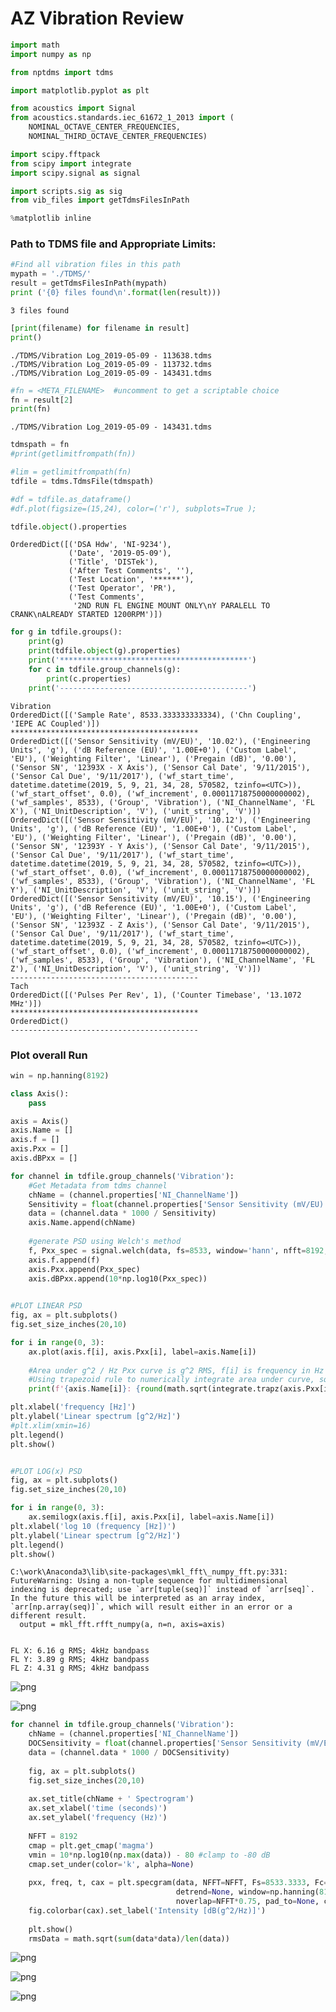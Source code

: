 
# AZ Vibration Review 


```python
import math
import numpy as np

from nptdms import tdms

import matplotlib.pyplot as plt

from acoustics import Signal
from acoustics.standards.iec_61672_1_2013 import (
    NOMINAL_OCTAVE_CENTER_FREQUENCIES,
    NOMINAL_THIRD_OCTAVE_CENTER_FREQUENCIES)

import scipy.fftpack
from scipy import integrate
import scipy.signal as signal

import scripts.sig as sig
from vib_files import getTdmsFilesInPath

%matplotlib inline
```

### Path to TDMS file and Appropriate Limits:


```python
#Find all vibration files in this path
mypath = './TDMS/'
result = getTdmsFilesInPath(mypath)
print ('{0} files found\n'.format(len(result)))
```

    3 files found
    
    


```python
[print(filename) for filename in result]
print()
```

    ./TDMS/Vibration Log_2019-05-09 - 113638.tdms
    ./TDMS/Vibration Log_2019-05-09 - 113732.tdms
    ./TDMS/Vibration Log_2019-05-09 - 143431.tdms
    
    


```python
#fn = <META_FILENAME>  #uncomment to get a scriptable choice
fn = result[2]
print(fn)
```

    ./TDMS/Vibration Log_2019-05-09 - 143431.tdms
    


```python
tdmspath = fn
#print(getlimitfrompath(fn))

#lim = getlimitfrompath(fn)
tdfile = tdms.TdmsFile(tdmspath)

#df = tdfile.as_dataframe()
#df.plot(figsize=(15,24), color=('r'), subplots=True );
```


```python
tdfile.object().properties
```




    OrderedDict([('DSA Hdw', 'NI-9234'),
                 ('Date', '2019-05-09'),
                 ('Title', 'DISTek'),
                 ('After Test Comments', ''),
                 ('Test Location', '******'),
                 ('Test Operator', 'PR'),
                 ('Test Comments',
                  '2ND RUN FL ENGINE MOUNT ONLY\nY PARALELL TO CRANK\nALREADY STARTED 1200RPM')])




```python
for g in tdfile.groups():
    print(g)
    print(tdfile.object(g).properties)
    print('******************************************')
    for c in tdfile.group_channels(g):
        print(c.properties)
    print('------------------------------------------')
```

    Vibration
    OrderedDict([('Sample Rate', 8533.333333333334), ('Chn Coupling', 'IEPE AC Coupled')])
    ******************************************
    OrderedDict([('Sensor Sensitivity (mV/EU)', '10.02'), ('Engineering Units', 'g'), ('dB Reference (EU)', '1.00E+0'), ('Custom Label', 'EU'), ('Weighting Filter', 'Linear'), ('Pregain (dB)', '0.00'), ('Sensor SN', '12393X - X Axis'), ('Sensor Cal Date', '9/11/2015'), ('Sensor Cal Due', '9/11/2017'), ('wf_start_time', datetime.datetime(2019, 5, 9, 21, 34, 28, 570582, tzinfo=<UTC>)), ('wf_start_offset', 0.0), ('wf_increment', 0.00011718750000000002), ('wf_samples', 8533), ('Group', 'Vibration'), ('NI_ChannelName', 'FL X'), ('NI_UnitDescription', 'V'), ('unit_string', 'V')])
    OrderedDict([('Sensor Sensitivity (mV/EU)', '10.12'), ('Engineering Units', 'g'), ('dB Reference (EU)', '1.00E+0'), ('Custom Label', 'EU'), ('Weighting Filter', 'Linear'), ('Pregain (dB)', '0.00'), ('Sensor SN', '12393Y - Y Axis'), ('Sensor Cal Date', '9/11/2015'), ('Sensor Cal Due', '9/11/2017'), ('wf_start_time', datetime.datetime(2019, 5, 9, 21, 34, 28, 570582, tzinfo=<UTC>)), ('wf_start_offset', 0.0), ('wf_increment', 0.00011718750000000002), ('wf_samples', 8533), ('Group', 'Vibration'), ('NI_ChannelName', 'FL Y'), ('NI_UnitDescription', 'V'), ('unit_string', 'V')])
    OrderedDict([('Sensor Sensitivity (mV/EU)', '10.15'), ('Engineering Units', 'g'), ('dB Reference (EU)', '1.00E+0'), ('Custom Label', 'EU'), ('Weighting Filter', 'Linear'), ('Pregain (dB)', '0.00'), ('Sensor SN', '12393Z - Z Axis'), ('Sensor Cal Date', '9/11/2015'), ('Sensor Cal Due', '9/11/2017'), ('wf_start_time', datetime.datetime(2019, 5, 9, 21, 34, 28, 570582, tzinfo=<UTC>)), ('wf_start_offset', 0.0), ('wf_increment', 0.00011718750000000002), ('wf_samples', 8533), ('Group', 'Vibration'), ('NI_ChannelName', 'FL Z'), ('NI_UnitDescription', 'V'), ('unit_string', 'V')])
    ------------------------------------------
    Tach
    OrderedDict([('Pulses Per Rev', 1), ('Counter Timebase', '13.1072 MHz')])
    ******************************************
    OrderedDict()
    ------------------------------------------
    

### Plot overall Run


```python
win = np.hanning(8192)

class Axis():
    pass

axis = Axis()
axis.Name = []
axis.f = []
axis.Pxx = []
axis.dBPxx = []

for channel in tdfile.group_channels('Vibration'):
    #Get Metadata from tdms channel
    chName = (channel.properties['NI_ChannelName'])
    Sensitivity = float(channel.properties['Sensor Sensitivity (mV/EU)'])
    data = (channel.data * 1000 / Sensitivity)
    axis.Name.append(chName)
   
    #generate PSD using Welch's method
    f, Pxx_spec = signal.welch(data, fs=8533, window='hann', nfft=8192, detrend=None, scaling='spectrum')
    axis.f.append(f)
    axis.Pxx.append(Pxx_spec)
    axis.dBPxx.append(10*np.log10(Pxx_spec))
    

#PLOT LINEAR PSD    
fig, ax = plt.subplots()
fig.set_size_inches(20,10)

for i in range(0, 3):
    ax.plot(axis.f[i], axis.Pxx[i], label=axis.Name[i])
    
    #Area under g^2 / Hz Pxx curve is g^2 RMS, f[i] is frequency in Hz
    #Using trapezoid rule to numerically integrate area under curve, square root, and round to 2 places for g RMS data
    print(f'{axis.Name[i]}: {round(math.sqrt(integrate.trapz(axis.Pxx[i], x=axis.f[i])),2)} g RMS; 4kHz bandpass')

plt.xlabel('frequency [Hz]')
plt.ylabel('Linear spectrum [g^2/Hz]')
#plt.xlim(xmin=16)
plt.legend()
plt.show()


#PLOT LOG(x) PSD
fig, ax = plt.subplots()
fig.set_size_inches(20,10)

for i in range(0, 3):
    ax.semilogx(axis.f[i], axis.Pxx[i], label=axis.Name[i])
plt.xlabel('log 10 (frequency [Hz])')
plt.ylabel('Linear spectrum [g^2/Hz]')
plt.legend()
plt.show()
```

    C:\work\Anaconda3\lib\site-packages\mkl_fft\_numpy_fft.py:331: FutureWarning: Using a non-tuple sequence for multidimensional indexing is deprecated; use `arr[tuple(seq)]` instead of `arr[seq]`. In the future this will be interpreted as an array index, `arr[np.array(seq)]`, which will result either in an error or a different result.
      output = mkl_fft.rfft_numpy(a, n=n, axis=axis)
    

    FL X: 6.16 g RMS; 4kHz bandpass
    FL Y: 3.89 g RMS; 4kHz bandpass
    FL Z: 4.31 g RMS; 4kHz bandpass
    


![png](output_10_2.png)



![png](output_10_3.png)



```python
for channel in tdfile.group_channels('Vibration'):
    chName = (channel.properties['NI_ChannelName'])
    DOCSensitivity = float(channel.properties['Sensor Sensitivity (mV/EU)'])
    data = (channel.data * 1000 / DOCSensitivity)
    
    fig, ax = plt.subplots()
    fig.set_size_inches(20,10)
    
    ax.set_title(chName + ' Spectrogram')
    ax.set_xlabel('time (seconds)')
    ax.set_ylabel('frequency (Hz)')
    
    NFFT = 8192
    cmap = plt.get_cmap('magma')
    vmin = 10*np.log10(np.max(data)) - 80 #clamp to -80 dB
    cmap.set_under(color='k', alpha=None)
    
    pxx, freq, t, cax = plt.specgram(data, NFFT=NFFT, Fs=8533.3333, Fc=None, 
                                     detrend=None, window=np.hanning(8192), mode='psd',  
                                     noverlap=NFFT*0.75, pad_to=None, cmap=cmap, vmin=vmin, scale='dB')
    fig.colorbar(cax).set_label('Intensity [dB(g^2/Hz)]')
    
    plt.show()
    rmsData = math.sqrt(sum(data*data)/len(data))
```


![png](output_11_0.png)



![png](output_11_1.png)



![png](output_11_2.png)


